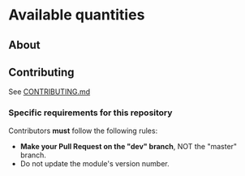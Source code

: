# Available quantities

## About

## Contributing

See [CONTRIBUTING.md](CONTRIBUTING.md)

### Specific requirements for this repository

Contributors **must** follow the following rules:

* **Make your Pull Request on the "dev" branch**, NOT the "master" branch.
* Do not update the module's version number.
